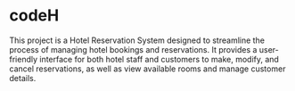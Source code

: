 # codeH
This project is a Hotel Reservation System designed to streamline the process of managing hotel bookings and reservations.
It provides a user-friendly interface for both hotel staff and customers to make, modify, and cancel reservations, as well as view available rooms and manage customer details.
